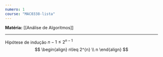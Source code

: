 ```yaml
---
numero: 1
course: "MAC0338-lista"
---
```


**Matéria:** [[Análise de Algoritmos]]

---
Hipótese de indução $n-1 \leq 2^{n-1}$
$$
\begin{align}
n\leq 2^{n} \\
n
\end{align}
$$